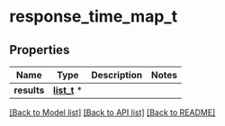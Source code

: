 # response_time_map_t

## Properties
Name | Type | Description | Notes
------------ | ------------- | ------------- | -------------
**results** | [**list_t**](response_time_map_result.md) \* |  | 

[[Back to Model list]](../README.md#documentation-for-models) [[Back to API list]](../README.md#documentation-for-api-endpoints) [[Back to README]](../README.md)


